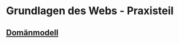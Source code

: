 # Grundlagen des Webs - Praxisteil
## [Domänmodell](https://www.draw.io/?lightbox=1&highlight=0000ff&edit=_blank&layers=1&nav=1&title=Dom%C3%A4nmodell.drawio#Uhttps%3A%2F%2Fdrive.google.com%2Fuc%3Fid%3D1nUmifaM56_n7nxeiCYORzCqlMw7wBz29%26export%3Ddownload)
